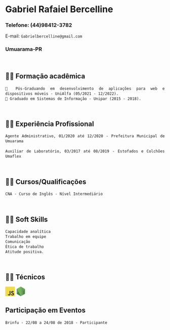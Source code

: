 <div align="justify">
<h1>Gabriel Rafaiel Bercelline</h1>
<h3>Telefone: (44)98412-3782</h3>
E-mail: <code>Gabrielbercelline@gmail.com</code>
<h3>Umuarama-PR</h3>
<br>
<h2>👨‍🎓 Formação acadêmica </h2>

    📓 Pós-Graduando em desenvolvimento de aplicações para web e dispositivos móveis - UniAlfa (05/2021 - 12/2022).
    📓 Graduado em Sistemas de Informação - Unipar (2015 - 2018).

<br>

## 👨‍🏭 Experiência Profissional 

    Agente Administrativo, 01/2020 até 12/2020 - Prefeitura Municipal de Umuarama 

    Auxiliar de Laboratório, 03/2017 até 08/2019 - Estofados e Colchões Umaflex 
<br>

## 🧑‍🎓 Cursos/Qualificações
    CNA - Curso de Inglês - Nível Intermediário
<br>

## 🏌️‍♀️ Soft Skills
    Capacidade analítica
    Trabalho em equipe
    Comunicação
    Ética de trabalho
    Atitude positiva.
<br>

## 🤸‍♀️ Técnicos
<code><img height="30" src="https://raw.githubusercontent.com/github/explore/80688e429a7d4ef2fca1e82350fe8e3517d3494d/topics/javascript/javascript.png"></code>
<code><img height="30" src="https://raw.githubusercontent.com/github/explore/80688e429a7d4ef2fca1e82350fe8e3517d3494d/topics/nodejs/nodejs.png"></code>
<br>

## Participação em Eventos
    Brinfu - 22/08 a 24/08 de 2018 - Participante